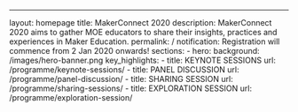 ---
layout: homepage
title: MakerConnect 2020
description: MakerConnect 2020 aims to gather MOE educators to share their insights, practices and experiences in Maker Education.
permalink: /
notification: Registration will commence from 2 Jan 2020 onwards! 
sections:
    - hero:
        background: /images/hero-banner.png
      key_highlights:
        - title: KEYNOTE SESSIONS
          url: /programme/keynote-sessions/
        - title: PANEL DISCUSSION
          url: /programme/panel-discussion/
        - title: SHARING SESSION
          url: /programme/sharing-sessions/
        - title: EXPLORATION SESSION
          url: /programme/exploration-session/
